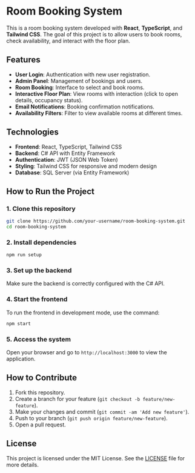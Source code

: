 # Room Booking System

This is a room booking system developed with **React**, **TypeScript**, and **Tailwind CSS**. The goal of this project is to allow users to book rooms, check availability, and interact with the floor plan.

## Features

- **User Login**: Authentication with new user registration.
- **Admin Panel**: Management of bookings and users.
- **Room Booking**: Interface to select and book rooms.
- **Interactive Floor Plan**: View rooms with interaction (click to open details, occupancy status).
- **Email Notifications**: Booking confirmation notifications.
- **Availability Filters**: Filter to view available rooms at different times.

## Technologies

- **Frontend**: React, TypeScript, Tailwind CSS
- **Backend**: C# API with Entity Framework
- **Authentication**: JWT (JSON Web Token)
- **Styling**: Tailwind CSS for responsive and modern design
- **Database**: SQL Server (via Entity Framework)
  
## How to Run the Project

### 1. Clone this repository

```bash
git clone https://github.com/your-username/room-booking-system.git
cd room-booking-system
```

### 2. Install dependencies

```bash
npm run setup
```

### 3. Set up the backend

Make sure the backend is correctly configured with the C# API.

### 4. Start the frontend

To run the frontend in development mode, use the command:

```bash
npm start
```

### 5. Access the system

Open your browser and go to `http://localhost:3000` to view the application.

## How to Contribute

1. Fork this repository.
2. Create a branch for your feature (`git checkout -b feature/new-feature`).
3. Make your changes and commit (`git commit -am 'Add new feature'`).
4. Push to your branch (`git push origin feature/new-feature`).
5. Open a pull request.

## License

This project is licensed under the MIT License. See the [LICENSE](LICENSE) file for more details.

